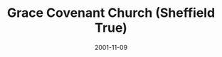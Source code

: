 ---
date: &id001 2001-11-09
end_date: null
location:
  address: 1260 Sheffield Road
  city: Sheffield
  state: 'True'
minister:
- end: 2010-01-01
  name: Edward Ludt
  start: 2003-01-01
  type: Pastor
- end: null
  name: Neil P. Stewart
  start: 2013-01-01
  type: Pastor
- end: null
  name: Douglas L. Bylsma
  start: 2011-01-01
  type: Associate Pastor
ministers:
- Edward Ludt
- Neil P. Stewart
- Douglas L. Bylsma
name: Grace Covenant Church
names:
- end: null
  name: Grace Covenant Church
  start: 2001-11-09
origination_date: *id001
raw_data: "ON\nSheffield\nGrace Covenant Church  (November 9, 2001\u2013 )\n1260 Sheffield\
  \ Road\nPastors: Edward Ludt, 2003\u201310\nNeil P. Stewart, 2013\u2013\nAssoc.\
  \ Pastor: Douglas L. Bylsma, 2011\u2013"
received_from: null
states:
- 'True'
status:
  active: true
  end_date: null
  reason: null
  received_from: null
  withdrawal_to: null
title: Grace Covenant Church (Sheffield True)
year_established:
- 2001

---